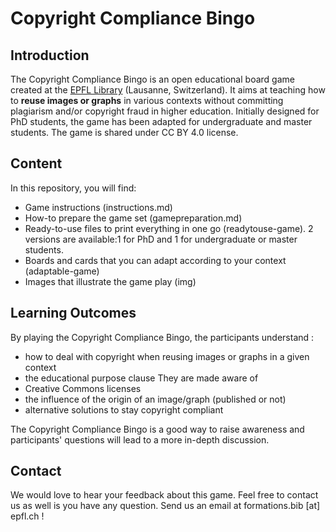 # Copyright Compliance Bingo

## Introduction
The Copyright Compliance Bingo is an open educational board game created at the [EPFL Library](library.epfl.ch/en) (Lausanne, Switzerland). It aims at teaching how to **reuse images or graphs** in various contexts without committing plagiarism and/or copyright fraud in higher education.
Initially designed for PhD students, the game has been adapted for undergraduate and master students. The game is shared under CC BY 4.0 license.

## Content
In this repository, you will find:

- Game instructions (instructions.md)
- How-to prepare the game set (gamepreparation.md)
- Ready-to-use files to print everything in one go (readytouse-game). 2 versions are available:1 for PhD and 1 for undergraduate or master students.
- Boards and cards that you can adapt according to your context (adaptable-game)
- Images that illustrate the game play (img)

## Learning Outcomes
By playing the Copyright Compliance Bingo, the participants understand :

- how to deal with copyright when reusing images or graphs in a given context
- the educational purpose clause
They are made aware of
- Creative Commons licenses
- the influence of the origin of an image/graph (published or not)
- alternative solutions to stay copyright compliant

The Copyright Compliance Bingo is a good way to raise awareness and participants' questions will lead to a more in-depth discussion.

## Contact
We would love to hear your feedback about this game. Feel free to contact us as well is you have any question. Send us an email at formations.bib [at] epfl.ch !
